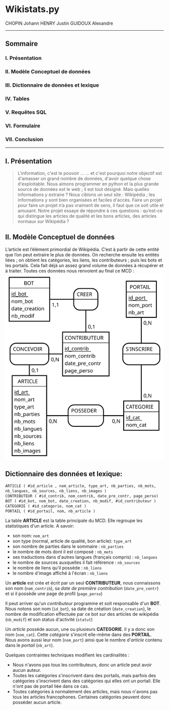 # Wikistats.py
CHOPIN Johann
HENRY Justin
GUIDOUX Alexandre

----------

## Sommaire

###   I. Présentation
###  II. Modèle Conceptuel de données
### III. Dictionnaire de données et lexique
###  IV. Tables
###   V. Requêtes SQL
###  VI. Formulaire
### VII. Conclusion

-----------

## I. Présentation

> L'information, c'est le pouvoir ...
... et c'est pourquoi notre objectif est d'amasser un grand nombre de données, d'avoir quelque chose d'exploitable. Nous aimons programmer en python et la plus grande source de données est le web ; il est tout désigné. Mais quelles informations y extraire ? Nous ciblons un seul site : Wikipédia ; les informations y sont bien organisées et faciles d'accès. Faire un projet pour faire un projet n’a pas vraiment de sens, il faut que ce soit utile et amusant. Notre projet essaye de répondre
à ces questions : qu’est-ce qui distingue les articles de qualité et les bons articles, des articles normaux sur Wikipédia ?

## II. Modèle Conceptuel de données

L’article est l’élément primordial de Wikipédia. C’est à partir de cette entité que l’on peut extraire le plus de données. On recherche ensuite les entités liées ; on obtient les catégories, les liens, les contributeurs ; puis les bots et les portails. Cela fait déjà un assez grand volume de
données à récupérer et à traiter. Toutes ces données nous renvoient au final ce MCD :
![](bdd_wiki2.svg)

## Dictionnaire des données et lexique:

```
ARTICLE ( #id_article , nom_article, type_art, nb_parties, nb_mots, nb_langues, nb_sources, nb_liens, nb_images )  
CONTRIBUTEUR ( #id_contrib, nom_contrib, date_pre_contr, page_perso)  
BOT ( #id_bot, nom_bot, date_creation, nb_modif, #id_contributeur )  
CATEGORIE ( #id_categorie, nom_cat )  
PORTAIL ( #id_portail, nom, nb_article )
```

La table **ARTICLE** est la table principale du MCD. Elle regroupe les statistiques d'un article. A savoir:
* son nom: `nom_art`
* son type (normal, article de qualité, bon article): `type_art`
* son nombre de parties dans le sommaire : `nb_parties`  
* le nombre de mots dont il est composé : `nb_mots`
* ses traductions dans d'autres langues (français compris) : `nb_langues`
* le nombre de sources auxquelles il fait référence : `nb_sources`
* le nombre de liens qu'il possède : `nb_liens`
* le nombre d'image affiché à l'écran : `nb_liens`


Un **article** est crée et écrit par un seul **CONTRIBUTEUR**, nous connaissons son *nom* (`nom_contrib`), sa *date de première contribution* (`date_pre_contr`) et si il possède une page de profil (`page_perso`)

Il peut arriver qu'un *contributeur* programme et soit responsable d'un **BOT**. Nous notons son nom (`id_bot`), sa date de création (`date_creation`), le nombre de modification effectuée par ce bot sur des articles de wikipédia (`nb_modif`) et son status d'activité (`statut`)

Un *article* possède aucun, une ou plusieurs **CATEGORIE**. Il y a donc son nom (`nom_cat`). Cette *catégorie* s'inscrit elle-même dans des **PORTAIL**. Nous avons aussi leur nom (`nom_port`) ainsi que le nombre d'*article* contenu dans le *portail* (`nb_art`).

Quelques contraintes techniques modifient les cardinalités :
* Nous n'avons pas tous les contributeurs, donc un article peut avoir aucun auteur.
* Toutes les catégories s'inscrivent dans des portails, mais parfois des catégories s'inscrivent dans des catégories qui elles ont un portail. Elle n'ont pas de portail liée dans ce cas.
* Toutes catégories à normalement des articles, mais nous n'avons pas tous les articles francophones. Certaines catégories peuvent donc posséder aucun article.